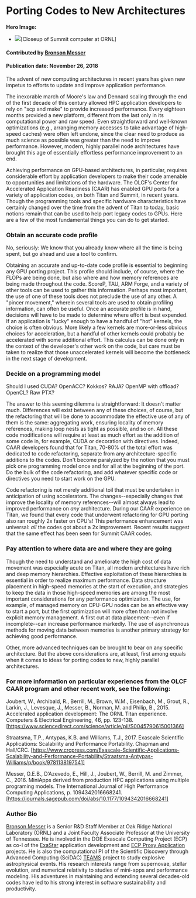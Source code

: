 
# Porting Codes to New Architectures

**Hero Image:**
- <img src="https://github.com/betterscientificsoftware/images/raw/master/Blog_1118_SummitCabs_1176x432.png" />[Closeup of Summit computer at ORNL]

#### Contributed by [Bronson Messer](https://github.com/bronson79 "Bronson Messer GitHub Profile")

#### Publication date: November 26, 2018

The advent of new computing architectures in recent years has given new impetus to efforts to update and improve application performance. 

The inexorable march of Moore's law and Dennard scaling through the end of the first decade of this century allowed HPC application developers to rely on "scp and make" to provide increased performance. Every eighteen months provided a new platform, different from the last only in its computational power and raw speed. Even straightforward and well-known optimizations (e.g., arranging memory accesses to take advantage of high-speed caches) were often left undone, since the clear need to produce as much science as possible was greater than the need to improve performance. However, modern, highly parallel node architectures have brought this age of essentially effortless performance improvement to an end.

Achieving performance on GPU-based architectures, in particular, requires considerable effort by application developers to make their code amenable to opportunities and limitations of the hardware. The OLCF's Center for Accelerated Application Readiness (CAAR) has enabled GPU ports for a variety of application codes, on both Titan and Summit, in recent years. Though the programming tools and specific hardware characteristics have certainly changed over the time from the advent of Titan to today, basic notions remain that can be used to help port legacy codes to GPUs. Here are a few of the most fundamental things you can do to get started.

### Obtain an accurate code profile 

No, seriously: We know that you already know where all the time is being spent, but go ahead and use a tool to confirm.

Obtaining an accurate and up-to-date code profile is essential to beginning any GPU porting project. This profile should include, of course, where the FLOPs are being done, but also where and how memory references are being made throughout the code. ScoreP, TAU, ARM Forge, and a variety of other tools can be used to gather this information. Perhaps most important, the use of one of these tools does not preclude the use of any other. A "pincer movement," wherein several tools are used to obtain profiling information, can often be useful. Once an accurate profile is in hand, decisions will have to be made to determine where effort is best expended. If an application is "lucky" enough to have a handful of "hot" kernels, the choice is often obvious. More likely a few kernels are more-or-less obvious choices for acceleration, but a handful of other kernels could probably be accelerated with some additional effort. This calculus can be done only in the context of the developer's other work on the code, but care must be taken to realize that those unaccelerated kernels will become the bottleneck in the next stage of development. 

### Decide on a programming model 

Should I used CUDA? OpenACC? Kokkos? RAJA? OpenMP with offload? OpenCL? Raw PTX? 

The answer to this seeming dilemma is straightforward: It doesn't matter much. Differences will exist between any of these choices, of course, but the refactoring that will be done to accommodate the effective use of any of them is the same: aggregating work, ensuring locality of memory references, making loop nests as tight as possible, and so on. All these code modifications will require at least as much effort as the addition of some code in, for example, CUDA or decoration with directives. Indeed, CAAR developers found that for Titan, 70-80% of the total effort was dedicated to code refactoring, separate from any architecture-specific additions to the codes. Don't become paralyzed by the notion that you must pick one programming model once and for all at the beginning of the port. Do the bulk of the code refactoring, and add whatever specific code or directives you need to start work on the GPU. 

Code refactoring is not merely additional toil that must be undertaken in anticipation of using accelerators. The changes--especially changes that improve the locality of memory references--will almost always lead to improved performance on *any* architecture. During our CAAR experience on Titan, we found that every code that underwent refactoring for GPU porting also ran roughly 2x faster on CPU's! This performance enhancement was universal: *all* the codes got about a 2x improvement. Recent results suggest that the same effect has been seen for Summit CAAR codes. 

### Pay attention to where data are and where they are going

Though the need to understand and ameliorate the high cost of data movement was especially acute on Titan, all modern architectures have rich and deep memory hierarchies. Effective exploitation of these hierarchies is essential in order to realize maximum performance. Data structure placement in high-speed memories at the start of execution, and strategies to keep the data in those high-speed memories are among the most important considerations for any performance optimization. The use, for example, of managed memory on CPU-GPU nodes can be an effective way to start a port, but the first optimization will more often than not involve explicit memory management. A first cut at data placement--even if incomplete--can increase performance markedly. The use of asynchronous methods for moving data between memories is another primary strategy for achieving good performance. 

Other, more advanced techniques can be brought to bear on any specific architecture. But the above considerations are, at least, first among equals when it comes to ideas for porting codes to new, highly parallel architectures. 

### For more information on particular experiences from the OLCF CAAR program and other recent work, see the following:

<!--- David will add a curated content item --->

Joubert, W., Archibald, R., Berrill, M., Brown, W.M., Eisenbach, M., Grout, R., Larkin, J., Levesque, J., Messer, B., Norman, M. and Philip, B., 2015. Accelerated application development: The ORNL Titan experience. Computers & Electrical Engineering, 46, pp. 123-138. [https://www.sciencedirect.com/science/article/pii/S0045790615001366]

Straatsma, T.P., Antypas, K.B. and Williams, T.J., 2017. Exascale Scientific Applications: Scalability and Performance Portability. Chapman and Hall/CRC. [https://www.crcpress.com/Exascale-Scientific-Applications-Scalability-and-Performance-Portability/Straatsma-Antypas-Williams/p/book/9781138197541]

Messer, O.E.B., D’Azevedo, E., Hill, J., Joubert, W., Berrill, M. and Zimmer, C., 2016. MiniApps derived from production HPC applications using multiple programing models. The International Journal of High Performance Computing Applications, p. 1094342016668241. [https://journals.sagepub.com/doi/abs/10.1177/1094342016668241]

<!--- Guidance for blog author bios:
•       Length: 50-100 words.
•       Can include hyperlinks.
•       Mention your current position, employer, a bit about your background.
•       Include info about your interests related to software productivity and sustainability.
•       Anything else you want to mention.
--->

### Author Bio

[Bronson Messer](http://astro.phys.utk.edu/bronson) is a Senior R&D Staff Member at Oak Ridge National Laboratory (ORNL) and a Joint Faculty Associate Professor at the University of Tennessee. He is involved in the DOE Exascale Computing Project (ECP) as co-I of the [ExaStar](https://sites.google.com/lbl.gov/exastar) application development and [ECP Proxy Application](https://proxyapps.exascaleproject.org/) projects. He is also the computational PI of the Scientific Discovery through Advanced Computing (SciDAC) [TEAMS](https://teams-scidac.github.io/) project to study explosive astrophysical events. His research interests range from supernovae, stellar evolution, and numerical relativity to studies of mini-apps and performance modeling. His adventures in maintaining and extending several decades-old codes have led to his strong interest in software sustainability and productivity. 

<!---
Publish: yes
RSS update: 2018-11-26
Categories: Performance, Development
Topics: high-performance computing, performance at LCFs, performance portability, refactoring
Tags: bssw-blog-article
Level: 2
Prerequisites: default
Aggregate: none
--->
